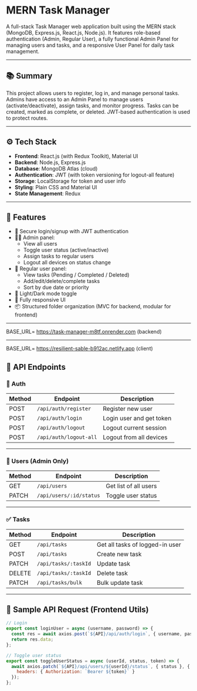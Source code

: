 # MERN Task Manager

A full-stack Task Manager web application built using the MERN stack (MongoDB, Express.js, React.js, Node.js). It features role-based authentication (Admin, Regular User), a fully functional Admin Panel for managing users and tasks, and a responsive User Panel for daily task management.

---

## 📚 Summary

This project allows users to register, log in, and manage personal tasks. Admins have access to an Admin Panel to manage users (activate/deactivate), assign tasks, and monitor progress. Tasks can be created, marked as complete, or deleted. JWT-based authentication is used to protect routes.

---

## ⚙️ Tech Stack

- **Frontend**: React.js (with Redux Toolkit), Material UI
- **Backend**: Node.js, Express.js
- **Database**: MongoDB Atlas (cloud)
- **Authentication**: JWT (with token versioning for logout-all feature)
- **Storage**: LocalStorage for token and user info
- **Styling**: Plain CSS and Material UI
- **State Management**: Redux

---

## 🚀 Features

- 🔐 Secure login/signup with JWT authentication
- 🧑‍💼 Admin panel:
  - View all users
  - Toggle user status (active/inactive)
  - Assign tasks to regular users
  - Logout all devices on status change
- 👤 Regular user panel:
  - View tasks (Pending / Completed / Deleted)
  - Add/edit/delete/complete tasks
  - Sort by due date or priority
- 🌙 Light/Dark mode toggle
- 📱 Fully responsive UI
- 📦 Structured folder organization (MVC for backend, modular for frontend)

----

BASE_URL= https://task-manager-m8tf.onrender.com (backend)

----
BASE_URL= https://resilient-sable-b912ac.netlify.app (client)

## 📡 API Endpoints

### 🔑 Auth

| Method | Endpoint         | Description          |
|--------|------------------|----------------------|
| POST   | `/api/auth/register` | Register new user   |
| POST   | `/api/auth/login`    | Login user and get token |
| POST   | `/api/auth/logout`   | Logout current session |
| POST   | `/api/auth/logout-all` | Logout from all devices |

---

### 👤 Users (Admin Only)

| Method | Endpoint                      | Description                |
|--------|-------------------------------|----------------------------|
| GET    | `/api/users`                  | Get list of all users      |
| PATCH  | `/api/users/:id/status`       | Toggle user status         |

---

### ✅ Tasks

| Method | Endpoint                      | Description                  |
|--------|-------------------------------|------------------------------|
| GET    | `/api/tasks`                  | Get all tasks of logged-in user |
| POST   | `/api/tasks`                  | Create new task             |
| PATCH  | `/api/tasks/:taskId`              | Update task                 |
| DELETE | `/api/tasks/:taskId`              | Delete task                 |
| PATCH | `/api/tasks/bulk`              | Bulk update task                 |

---

## 🧪 Sample API Request (Frontend Utils)

```js
// Login
export const loginUser = async (username, password) => {
  const res = await axios.post(`${API}/api/auth/login`, { username, password });
  return res.data;
};

// Toggle user status
export const toggleUserStatus = async (userId, status, token) => {
  await axios.patch(`${API}/api/users/${userId}/status`, { status }, {
    headers: { Authorization: `Bearer ${token}` }
  });
};
